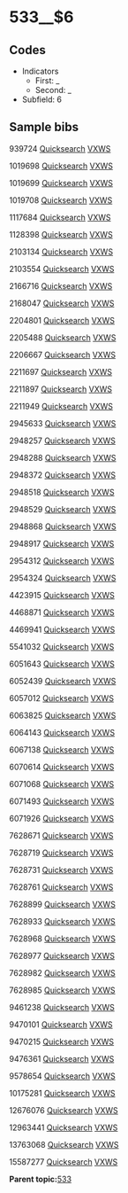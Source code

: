 # 533\_\_$6

## Codes

-   Indicators
    -   First: \_
    -   Second: \_
-   Subfield: 6

## Sample bibs

939724 [Quicksearch](https://search.library.yale.edu/catalog/939724) [VXWS](http://prodorbis.library.yale.edu:7014/vxws/GetHoldingsService?bibId=939724)

1019698 [Quicksearch](https://search.library.yale.edu/catalog/1019698) [VXWS](http://prodorbis.library.yale.edu:7014/vxws/GetHoldingsService?bibId=1019698)

1019699 [Quicksearch](https://search.library.yale.edu/catalog/1019699) [VXWS](http://prodorbis.library.yale.edu:7014/vxws/GetHoldingsService?bibId=1019699)

1019708 [Quicksearch](https://search.library.yale.edu/catalog/1019708) [VXWS](http://prodorbis.library.yale.edu:7014/vxws/GetHoldingsService?bibId=1019708)

1117684 [Quicksearch](https://search.library.yale.edu/catalog/1117684) [VXWS](http://prodorbis.library.yale.edu:7014/vxws/GetHoldingsService?bibId=1117684)

1128398 [Quicksearch](https://search.library.yale.edu/catalog/1128398) [VXWS](http://prodorbis.library.yale.edu:7014/vxws/GetHoldingsService?bibId=1128398)

2103134 [Quicksearch](https://search.library.yale.edu/catalog/2103134) [VXWS](http://prodorbis.library.yale.edu:7014/vxws/GetHoldingsService?bibId=2103134)

2103554 [Quicksearch](https://search.library.yale.edu/catalog/2103554) [VXWS](http://prodorbis.library.yale.edu:7014/vxws/GetHoldingsService?bibId=2103554)

2166716 [Quicksearch](https://search.library.yale.edu/catalog/2166716) [VXWS](http://prodorbis.library.yale.edu:7014/vxws/GetHoldingsService?bibId=2166716)

2168047 [Quicksearch](https://search.library.yale.edu/catalog/2168047) [VXWS](http://prodorbis.library.yale.edu:7014/vxws/GetHoldingsService?bibId=2168047)

2204801 [Quicksearch](https://search.library.yale.edu/catalog/2204801) [VXWS](http://prodorbis.library.yale.edu:7014/vxws/GetHoldingsService?bibId=2204801)

2205488 [Quicksearch](https://search.library.yale.edu/catalog/2205488) [VXWS](http://prodorbis.library.yale.edu:7014/vxws/GetHoldingsService?bibId=2205488)

2206667 [Quicksearch](https://search.library.yale.edu/catalog/2206667) [VXWS](http://prodorbis.library.yale.edu:7014/vxws/GetHoldingsService?bibId=2206667)

2211697 [Quicksearch](https://search.library.yale.edu/catalog/2211697) [VXWS](http://prodorbis.library.yale.edu:7014/vxws/GetHoldingsService?bibId=2211697)

2211897 [Quicksearch](https://search.library.yale.edu/catalog/2211897) [VXWS](http://prodorbis.library.yale.edu:7014/vxws/GetHoldingsService?bibId=2211897)

2211949 [Quicksearch](https://search.library.yale.edu/catalog/2211949) [VXWS](http://prodorbis.library.yale.edu:7014/vxws/GetHoldingsService?bibId=2211949)

2945633 [Quicksearch](https://search.library.yale.edu/catalog/2945633) [VXWS](http://prodorbis.library.yale.edu:7014/vxws/GetHoldingsService?bibId=2945633)

2948257 [Quicksearch](https://search.library.yale.edu/catalog/2948257) [VXWS](http://prodorbis.library.yale.edu:7014/vxws/GetHoldingsService?bibId=2948257)

2948288 [Quicksearch](https://search.library.yale.edu/catalog/2948288) [VXWS](http://prodorbis.library.yale.edu:7014/vxws/GetHoldingsService?bibId=2948288)

2948372 [Quicksearch](https://search.library.yale.edu/catalog/2948372) [VXWS](http://prodorbis.library.yale.edu:7014/vxws/GetHoldingsService?bibId=2948372)

2948518 [Quicksearch](https://search.library.yale.edu/catalog/2948518) [VXWS](http://prodorbis.library.yale.edu:7014/vxws/GetHoldingsService?bibId=2948518)

2948529 [Quicksearch](https://search.library.yale.edu/catalog/2948529) [VXWS](http://prodorbis.library.yale.edu:7014/vxws/GetHoldingsService?bibId=2948529)

2948868 [Quicksearch](https://search.library.yale.edu/catalog/2948868) [VXWS](http://prodorbis.library.yale.edu:7014/vxws/GetHoldingsService?bibId=2948868)

2948917 [Quicksearch](https://search.library.yale.edu/catalog/2948917) [VXWS](http://prodorbis.library.yale.edu:7014/vxws/GetHoldingsService?bibId=2948917)

2954312 [Quicksearch](https://search.library.yale.edu/catalog/2954312) [VXWS](http://prodorbis.library.yale.edu:7014/vxws/GetHoldingsService?bibId=2954312)

2954324 [Quicksearch](https://search.library.yale.edu/catalog/2954324) [VXWS](http://prodorbis.library.yale.edu:7014/vxws/GetHoldingsService?bibId=2954324)

4423915 [Quicksearch](https://search.library.yale.edu/catalog/4423915) [VXWS](http://prodorbis.library.yale.edu:7014/vxws/GetHoldingsService?bibId=4423915)

4468871 [Quicksearch](https://search.library.yale.edu/catalog/4468871) [VXWS](http://prodorbis.library.yale.edu:7014/vxws/GetHoldingsService?bibId=4468871)

4469941 [Quicksearch](https://search.library.yale.edu/catalog/4469941) [VXWS](http://prodorbis.library.yale.edu:7014/vxws/GetHoldingsService?bibId=4469941)

5541032 [Quicksearch](https://search.library.yale.edu/catalog/5541032) [VXWS](http://prodorbis.library.yale.edu:7014/vxws/GetHoldingsService?bibId=5541032)

6051643 [Quicksearch](https://search.library.yale.edu/catalog/6051643) [VXWS](http://prodorbis.library.yale.edu:7014/vxws/GetHoldingsService?bibId=6051643)

6052439 [Quicksearch](https://search.library.yale.edu/catalog/6052439) [VXWS](http://prodorbis.library.yale.edu:7014/vxws/GetHoldingsService?bibId=6052439)

6057012 [Quicksearch](https://search.library.yale.edu/catalog/6057012) [VXWS](http://prodorbis.library.yale.edu:7014/vxws/GetHoldingsService?bibId=6057012)

6063825 [Quicksearch](https://search.library.yale.edu/catalog/6063825) [VXWS](http://prodorbis.library.yale.edu:7014/vxws/GetHoldingsService?bibId=6063825)

6064143 [Quicksearch](https://search.library.yale.edu/catalog/6064143) [VXWS](http://prodorbis.library.yale.edu:7014/vxws/GetHoldingsService?bibId=6064143)

6067138 [Quicksearch](https://search.library.yale.edu/catalog/6067138) [VXWS](http://prodorbis.library.yale.edu:7014/vxws/GetHoldingsService?bibId=6067138)

6070614 [Quicksearch](https://search.library.yale.edu/catalog/6070614) [VXWS](http://prodorbis.library.yale.edu:7014/vxws/GetHoldingsService?bibId=6070614)

6071068 [Quicksearch](https://search.library.yale.edu/catalog/6071068) [VXWS](http://prodorbis.library.yale.edu:7014/vxws/GetHoldingsService?bibId=6071068)

6071493 [Quicksearch](https://search.library.yale.edu/catalog/6071493) [VXWS](http://prodorbis.library.yale.edu:7014/vxws/GetHoldingsService?bibId=6071493)

6071926 [Quicksearch](https://search.library.yale.edu/catalog/6071926) [VXWS](http://prodorbis.library.yale.edu:7014/vxws/GetHoldingsService?bibId=6071926)

7628671 [Quicksearch](https://search.library.yale.edu/catalog/7628671) [VXWS](http://prodorbis.library.yale.edu:7014/vxws/GetHoldingsService?bibId=7628671)

7628719 [Quicksearch](https://search.library.yale.edu/catalog/7628719) [VXWS](http://prodorbis.library.yale.edu:7014/vxws/GetHoldingsService?bibId=7628719)

7628731 [Quicksearch](https://search.library.yale.edu/catalog/7628731) [VXWS](http://prodorbis.library.yale.edu:7014/vxws/GetHoldingsService?bibId=7628731)

7628761 [Quicksearch](https://search.library.yale.edu/catalog/7628761) [VXWS](http://prodorbis.library.yale.edu:7014/vxws/GetHoldingsService?bibId=7628761)

7628899 [Quicksearch](https://search.library.yale.edu/catalog/7628899) [VXWS](http://prodorbis.library.yale.edu:7014/vxws/GetHoldingsService?bibId=7628899)

7628933 [Quicksearch](https://search.library.yale.edu/catalog/7628933) [VXWS](http://prodorbis.library.yale.edu:7014/vxws/GetHoldingsService?bibId=7628933)

7628968 [Quicksearch](https://search.library.yale.edu/catalog/7628968) [VXWS](http://prodorbis.library.yale.edu:7014/vxws/GetHoldingsService?bibId=7628968)

7628977 [Quicksearch](https://search.library.yale.edu/catalog/7628977) [VXWS](http://prodorbis.library.yale.edu:7014/vxws/GetHoldingsService?bibId=7628977)

7628982 [Quicksearch](https://search.library.yale.edu/catalog/7628982) [VXWS](http://prodorbis.library.yale.edu:7014/vxws/GetHoldingsService?bibId=7628982)

7628985 [Quicksearch](https://search.library.yale.edu/catalog/7628985) [VXWS](http://prodorbis.library.yale.edu:7014/vxws/GetHoldingsService?bibId=7628985)

9461238 [Quicksearch](https://search.library.yale.edu/catalog/9461238) [VXWS](http://prodorbis.library.yale.edu:7014/vxws/GetHoldingsService?bibId=9461238)

9470101 [Quicksearch](https://search.library.yale.edu/catalog/9470101) [VXWS](http://prodorbis.library.yale.edu:7014/vxws/GetHoldingsService?bibId=9470101)

9470215 [Quicksearch](https://search.library.yale.edu/catalog/9470215) [VXWS](http://prodorbis.library.yale.edu:7014/vxws/GetHoldingsService?bibId=9470215)

9476361 [Quicksearch](https://search.library.yale.edu/catalog/9476361) [VXWS](http://prodorbis.library.yale.edu:7014/vxws/GetHoldingsService?bibId=9476361)

9578654 [Quicksearch](https://search.library.yale.edu/catalog/9578654) [VXWS](http://prodorbis.library.yale.edu:7014/vxws/GetHoldingsService?bibId=9578654)

10175281 [Quicksearch](https://search.library.yale.edu/catalog/10175281) [VXWS](http://prodorbis.library.yale.edu:7014/vxws/GetHoldingsService?bibId=10175281)

12676076 [Quicksearch](https://search.library.yale.edu/catalog/12676076) [VXWS](http://prodorbis.library.yale.edu:7014/vxws/GetHoldingsService?bibId=12676076)

12963441 [Quicksearch](https://search.library.yale.edu/catalog/12963441) [VXWS](http://prodorbis.library.yale.edu:7014/vxws/GetHoldingsService?bibId=12963441)

13763068 [Quicksearch](https://search.library.yale.edu/catalog/13763068) [VXWS](http://prodorbis.library.yale.edu:7014/vxws/GetHoldingsService?bibId=13763068)

15587277 [Quicksearch](https://search.library.yale.edu/catalog/15587277) [VXWS](http://prodorbis.library.yale.edu:7014/vxws/GetHoldingsService?bibId=15587277)

**Parent topic:**[533](../../tags/533/533.md)

